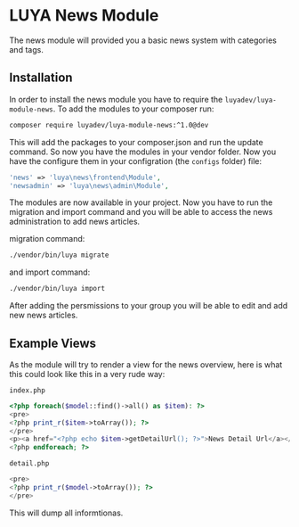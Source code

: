 # LUYA News Module

The news module will provided you a basic news system with categories and tags.

## Installation

In order to install the news module you have to require the `luyadev/luya-module-news`. To add the modules to your composer run:

```sh
composer require luyadev/luya-module-news:^1.0@dev
```

This will add the packages to your composer.json and run the update command. So now you have the modules in your vendor folder. Now you have the configure them in your configration (the `configs` folder) file:

```php
'news' => 'luya\news\frontend\Module',
'newsadmin' => 'luya\news\admin\Module',
```

The modules are now available in your project. Now you have to run the migration and import command and you will be able to access the news administration to add news articles.

migration command:

```sh
./vendor/bin/luya migrate
```

and import command:

```sh
./vendor/bin/luya import
```

After adding the persmissions to your group you will be able to edit and add new news articles.

## Example Views

As the module will try to render a view for the news overview, here is what this could look like this in a very rude way:

`index.php`

```php
<?php foreach($model::find()->all() as $item): ?>
<pre>
<?php print_r($item->toArray()); ?>
</pre>
<p><a href="<?php echo $item->getDetailUrl(); ?>">News Detail Url</a></p>
<?php endforeach; ?>
```

`detail.php`

```php
<pre>
<?php print_r($model->toArray()); ?>
</pre>
```

This will dump all informtionas.